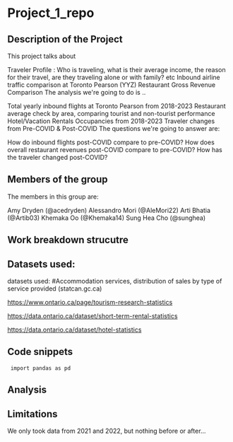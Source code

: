 # Project_1_repo

## Description of the Project 
This project talks about

Traveler Profile : Who is traveling, what is their average income, the reason for their travel, are they traveling alone or with family? etc
Inbound airline traffic comparison at Toronto Pearson (YYZ)
Restaurant Gross Revenue Comparison
The analysis we're going to do is ..

Total yearly inbound flights at Toronto Pearson from 2018-2023
Restaurant average check by area, comparing tourist and non-tourist performance
Hotel/Vacation Rentals Occupancies from 2018-2023
Traveler changes from Pre-COVID & Post-COVID
The questions we're going to answer are:

How do inbound flights post-COVID compare to pre-COVID?
How does overall restaurant revenues post-COVID compare to pre-COVID?
How has the traveler changed post-COVID?

## Members of the group
The members in this group are:

Amy Dryden (@acedryden)
Alessandro Mori (@AleMori22)
Arti Bhatia (@Artib03)
Khemaka Oo (@Khemaka14)
Sung Hea Cho (@sunghea)

## Work breakdown strucutre


## Datasets used: 
datasets used:
#Accommodation services, distribution of sales by type of service provided (statcan.gc.ca)

https://www.ontario.ca/page/tourism-research-statistics

https://data.ontario.ca/dataset/short-term-rental-statistics

https://data.ontario.ca/dataset/hotel-statistics

## Code snippets
` import pandas as pd`

## Analysis 


## Limitations

We only took data from 2021 and 2022, but nothing before or after... 
